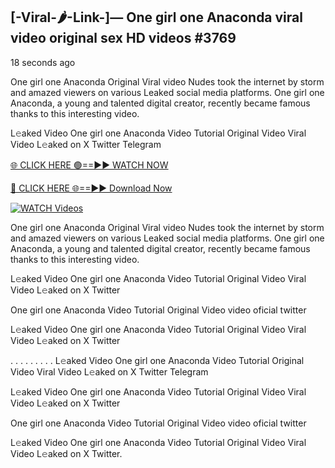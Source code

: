 ## [-Viral-🌶-Link-]— One girl one Anaconda viral video original sex HD videos #3769

18 seconds ago

One girl one Anaconda Original Viral video Nudes took the internet by storm and amazed viewers on various Leaked social media platforms. One girl one Anaconda, a young and talented digital creator, recently became famous thanks to this interesting video.

L𝚎aked Video One girl one Anaconda Video Tutorial Original Video Viral Video L𝚎aked on X Twitter Telegram

[🌐 CLICK HERE 🟢==►► WATCH NOW](https://valovideo.net/valo-video/?bom)

[🔴 CLICK HERE 🌐==►► Download Now](https://valovideo.net/valo-video/?bom)

[![WATCH Videos](https://i.imgur.com/dJHk4Zq.gif)](https://valovideo.net/valo-video/?bom)

One girl one Anaconda Original Viral video Nudes took the internet by storm and amazed viewers on various Leaked social media platforms. One girl one Anaconda, a young and talented digital creator, recently became famous thanks to this interesting video.

L𝚎aked Video One girl one Anaconda Video Tutorial Original Video Viral Video L𝚎aked on X Twitter

One girl one Anaconda Video Tutorial Original Video video oficial twitter

L𝚎aked Video One girl one Anaconda Video Tutorial Original Video Viral Video L𝚎aked on X Twitter

. . . . . . . . . L𝚎aked Video One girl one Anaconda Video Tutorial Original Video Viral Video L𝚎aked on X Twitter Telegram

L𝚎aked Video One girl one Anaconda Video Tutorial Original Video Viral Video L𝚎aked on X Twitter

One girl one Anaconda Video Tutorial Original Video video oficial twitter

L𝚎aked Video One girl one Anaconda Video Tutorial Original Video Viral Video L𝚎aked on X Twitter.